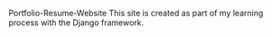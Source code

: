 Portfolio-Resume-Website
This site is created as part of my learning process with the Django framework.
